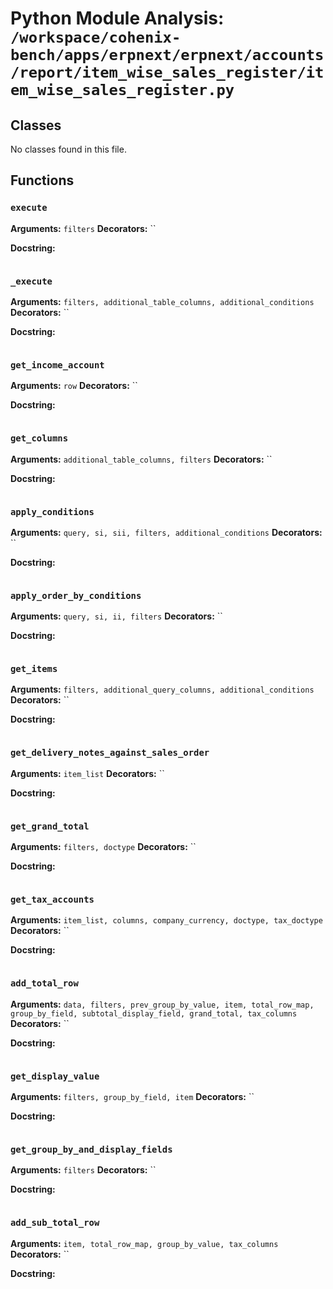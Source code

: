 # Python Module Analysis: `/workspace/cohenix-bench/apps/erpnext/erpnext/accounts/report/item_wise_sales_register/item_wise_sales_register.py`

## Classes

No classes found in this file.


## Functions

### `execute`
**Arguments:** `filters`
**Decorators:** ``

**Docstring:**
```

```
### `_execute`
**Arguments:** `filters, additional_table_columns, additional_conditions`
**Decorators:** ``

**Docstring:**
```

```
### `get_income_account`
**Arguments:** `row`
**Decorators:** ``

**Docstring:**
```

```
### `get_columns`
**Arguments:** `additional_table_columns, filters`
**Decorators:** ``

**Docstring:**
```

```
### `apply_conditions`
**Arguments:** `query, si, sii, filters, additional_conditions`
**Decorators:** ``

**Docstring:**
```

```
### `apply_order_by_conditions`
**Arguments:** `query, si, ii, filters`
**Decorators:** ``

**Docstring:**
```

```
### `get_items`
**Arguments:** `filters, additional_query_columns, additional_conditions`
**Decorators:** ``

**Docstring:**
```

```
### `get_delivery_notes_against_sales_order`
**Arguments:** `item_list`
**Decorators:** ``

**Docstring:**
```

```
### `get_grand_total`
**Arguments:** `filters, doctype`
**Decorators:** ``

**Docstring:**
```

```
### `get_tax_accounts`
**Arguments:** `item_list, columns, company_currency, doctype, tax_doctype`
**Decorators:** ``

**Docstring:**
```

```
### `add_total_row`
**Arguments:** `data, filters, prev_group_by_value, item, total_row_map, group_by_field, subtotal_display_field, grand_total, tax_columns`
**Decorators:** ``

**Docstring:**
```

```
### `get_display_value`
**Arguments:** `filters, group_by_field, item`
**Decorators:** ``

**Docstring:**
```

```
### `get_group_by_and_display_fields`
**Arguments:** `filters`
**Decorators:** ``

**Docstring:**
```

```
### `add_sub_total_row`
**Arguments:** `item, total_row_map, group_by_value, tax_columns`
**Decorators:** ``

**Docstring:**
```

```

